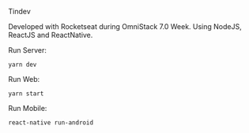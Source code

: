 Tindev

Developed with Rocketseat during OmniStack 7.0 Week. Using NodeJS, ReactJS and ReactNative.

Run Server:

    yarn dev

Run Web:

    yarn start

Run Mobile:

    react-native run-android
